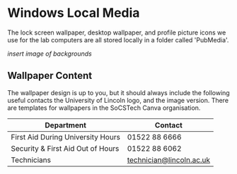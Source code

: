 # Windows Local Media

The lock screen wallpaper, desktop wallpaper, and profile picture icons we use for the lab computers are all stored locally in a folder called 'PubMedia'.

*insert image of backgrounds*

## Wallpaper Content

The wallpaper design is up to you, but it should always include the following useful contacts the University of Lincoln logo, and the image version.
There are templates for wallpapers in the SoCSTech Canva organisation.

| Department                        | Contact                  |
|-----------------------------------|--------------------------|
| First Aid During University Hours | 01522 88 6666            |
| Security & First Aid Out of Hours | 01522 88 6062            |
| Technicians                       | technician@lincoln.ac.uk |
